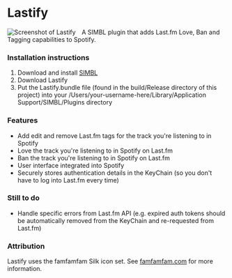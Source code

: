 # Lastify

<img src="http://georgebrock.com/misc/lastify-screenshot.png" alt="Screenshot of Lastify" style="float:left;margin-right:1em;" />

A SIMBL plugin that adds Last.fm Love, Ban and Tagging capabilities to Spotify.

### Installation instructions

1. Download and install [SIMBL](http://www.culater.net/software/SIMBL/SIMBL.php "Smart Input Manager Bundle Loader")
2. Download Lastify
3. Put the Lastify.bundle file (found in the build/Release directory of this project) into your /Users/your-username-here/Library/Application Support/SIMBL/Plugins directory

### Features

* Add edit and remove Last.fm tags for the track you're listening to in Spotify
* Love the track you're listening to in Spotify on Last.fm
* Ban the track you're listening to in Spotify on Last.fm
* User interface integrated into Spotify
* Securely stores authentication details in the KeyChain (so you don't have to log into Last.fm every time)

### Still to do

* Handle specific errors from Last.fm API (e.g. expired auth tokens should be automatically removed from the KeyChain and re-requested from Last.fm)

### Attribution

Lastify uses the famfamfam Silk icon set. See [famfamfam.com](http://www.famfamfam.com/lab/icons/silk/) for more information.
